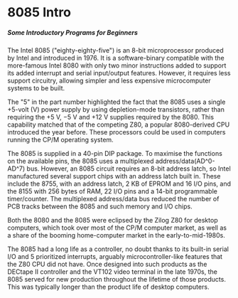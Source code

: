 # 8085 Intro
##### Some Introductory Programs for Beginners

The Intel 8085 ("eighty-eighty-five") is an 8-bit microprocessor produced by Intel and introduced in 1976. It is a software-binary compatible with the more-famous Intel 8080 with only two minor instructions added to support its added interrupt and serial input/output features. However, it requires less support circuitry, allowing simpler and less expensive microcomputer systems to be built.

The "5" in the part number highlighted the fact that the 8085 uses a single +5-volt (V) power supply by using depletion-mode transistors, rather than requiring the +5 V, −5 V and +12 V supplies required by the 8080. This capability matched that of the competing Z80, a popular 8080-derived CPU introduced the year before. These processors could be used in computers running the CP/M operating system.

The 8085 is supplied in a 40-pin DIP package. To maximise the functions on the available pins, the 8085 uses a multiplexed address/data(AD^0-AD^7) bus. However, an 8085 circuit requires an 8-bit address latch, so Intel manufactured several support chips with an address latch built in. These include the 8755, with an address latch, 2 KB of EPROM and 16 I/O pins, and the 8155 with 256 bytes of RAM, 22 I/O pins and a 14-bit programmable timer/counter. The multiplexed address/data bus reduced the number of PCB tracks between the 8085 and such memory and I/O chips.

Both the 8080 and the 8085 were eclipsed by the Zilog Z80 for desktop computers, which took over most of the CP/M computer market, as well as a share of the booming home-computer market in the early-to-mid-1980s.

The 8085 had a long life as a controller, no doubt thanks to its built-in serial I/O and 5 prioritized interrupts, arguably microcontroller-like features that the Z80 CPU did not have. Once designed into such products as the DECtape II controller and the VT102 video terminal in the late 1970s, the 8085 served for new production throughout the lifetime of those products. This was typically longer than the product life of desktop computers.
